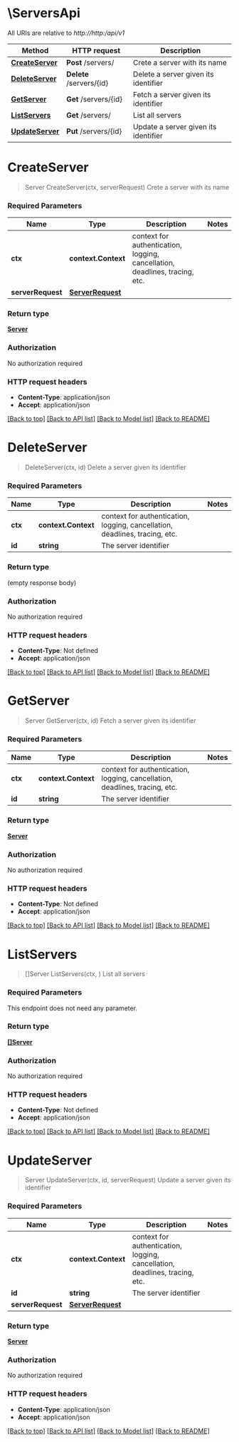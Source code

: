 # \ServersApi

All URIs are relative to *http://http:/api/v1*

Method | HTTP request | Description
------------- | ------------- | -------------
[**CreateServer**](ServersApi.md#CreateServer) | **Post** /servers/ | Crete a server with its name
[**DeleteServer**](ServersApi.md#DeleteServer) | **Delete** /servers/{id} | Delete a server given its identifier
[**GetServer**](ServersApi.md#GetServer) | **Get** /servers/{id} | Fetch a server given its identifier
[**ListServers**](ServersApi.md#ListServers) | **Get** /servers/ | List all servers
[**UpdateServer**](ServersApi.md#UpdateServer) | **Put** /servers/{id} | Update a server given its identifier


# **CreateServer**
> Server CreateServer(ctx, serverRequest)
Crete a server with its name

### Required Parameters

Name | Type | Description  | Notes
------------- | ------------- | ------------- | -------------
 **ctx** | **context.Context** | context for authentication, logging, cancellation, deadlines, tracing, etc.
  **serverRequest** | [**ServerRequest**](ServerRequest.md)|  | 

### Return type

[**Server**](Server.md)

### Authorization

No authorization required

### HTTP request headers

 - **Content-Type**: application/json
 - **Accept**: application/json

[[Back to top]](#) [[Back to API list]](../README.md#documentation-for-api-endpoints) [[Back to Model list]](../README.md#documentation-for-models) [[Back to README]](../README.md)

# **DeleteServer**
> DeleteServer(ctx, id)
Delete a server given its identifier

### Required Parameters

Name | Type | Description  | Notes
------------- | ------------- | ------------- | -------------
 **ctx** | **context.Context** | context for authentication, logging, cancellation, deadlines, tracing, etc.
  **id** | **string**| The server identifier | 

### Return type

 (empty response body)

### Authorization

No authorization required

### HTTP request headers

 - **Content-Type**: Not defined
 - **Accept**: application/json

[[Back to top]](#) [[Back to API list]](../README.md#documentation-for-api-endpoints) [[Back to Model list]](../README.md#documentation-for-models) [[Back to README]](../README.md)

# **GetServer**
> Server GetServer(ctx, id)
Fetch a server given its identifier

### Required Parameters

Name | Type | Description  | Notes
------------- | ------------- | ------------- | -------------
 **ctx** | **context.Context** | context for authentication, logging, cancellation, deadlines, tracing, etc.
  **id** | **string**| The server identifier | 

### Return type

[**Server**](Server.md)

### Authorization

No authorization required

### HTTP request headers

 - **Content-Type**: Not defined
 - **Accept**: application/json

[[Back to top]](#) [[Back to API list]](../README.md#documentation-for-api-endpoints) [[Back to Model list]](../README.md#documentation-for-models) [[Back to README]](../README.md)

# **ListServers**
> []Server ListServers(ctx, )
List all servers

### Required Parameters
This endpoint does not need any parameter.

### Return type

[**[]Server**](Server.md)

### Authorization

No authorization required

### HTTP request headers

 - **Content-Type**: Not defined
 - **Accept**: application/json

[[Back to top]](#) [[Back to API list]](../README.md#documentation-for-api-endpoints) [[Back to Model list]](../README.md#documentation-for-models) [[Back to README]](../README.md)

# **UpdateServer**
> Server UpdateServer(ctx, id, serverRequest)
Update a server given its identifier

### Required Parameters

Name | Type | Description  | Notes
------------- | ------------- | ------------- | -------------
 **ctx** | **context.Context** | context for authentication, logging, cancellation, deadlines, tracing, etc.
  **id** | **string**| The server identifier | 
  **serverRequest** | [**ServerRequest**](ServerRequest.md)|  | 

### Return type

[**Server**](Server.md)

### Authorization

No authorization required

### HTTP request headers

 - **Content-Type**: application/json
 - **Accept**: application/json

[[Back to top]](#) [[Back to API list]](../README.md#documentation-for-api-endpoints) [[Back to Model list]](../README.md#documentation-for-models) [[Back to README]](../README.md)


